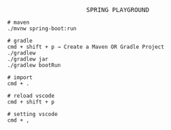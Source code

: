 <p align="center">
    <samp>
     SPRING PLAYGROUND
    </samp>
</p>

```
# maven
./mvnw spring-boot:run

# gradle
cmd + shift + p → Create a Maven OR Gradle Project
./gradlew
./gradlew jar
./gradlew bootRun

# import
cmd + .

# reload vscode
cmd + shift + p

# setting vscode
cmd + ,
```
